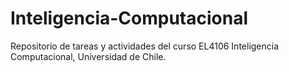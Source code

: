 # Inteligencia-Computacional
Repositorio de tareas y actividades del curso EL4106 Inteligencia Computacional, Universidad de Chile. 

